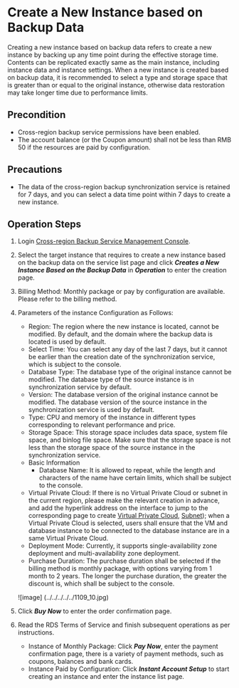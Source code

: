 # Create a New Instance based on Backup Data
Creating a new instance based on backup data refers to create a new instance by backing up any time point during the effective storage time. Contents can be replicated exactly same as the main instance, including instance data and instance settings. When a new instance is created based on backup data, it is recommended to select a type and storage space that is greater than or equal to the original instance, otherwise data restoration may take longer time due to performance limits.

## Precondition
* Cross-region backup service permissions have been enabled.
* The account balance (or the Coupon amount) shall not be less than RMB 50 if the resources are paid by configuration.

## Precautions
* The data of the cross-region backup synchronization service is retained for 7 days, and you can select a data time point within 7 days to create a new instance.

## Operation Steps
1. Login [Cross-region Backup Service Management Console](https://rds-console.jdcloud.com/acrossRegionList).
2. Select the target instance that requires to create a new instance based on the backup data on the service list page and click ***Creates a New Instance Based on the Backup Data*** in ***Operation*** to enter the creation page.
3. Billing Method: Monthly package or pay by configuration are available. Please refer to the billing method.
4. Parameters of the instance Configuration as Follows:
    * Region: The region where the new instance is located, cannot be modified. By default, and the domain where the backup data is located is used by default.
    * Select Time: You can select any day of the last 7 days, but it cannot be earlier than the creation date of the synchronization service, which is subject to the console.
    * Database Type: The database type of the original instance cannot be modified. The database type of the source instance is in synchronization service by default.
    * Version: The database version of the original instance cannot be modified. The database version of the source instance in the synchronization service is used by default.
    * Type: CPU and memory of the instance in different types corresponding to relevant performance and price.
    * Storage Space: This storage space includes data space, system file space, and binlog file space. Make sure that the storage space is not less than the storage space of the source instance in the synchronization service.
    * Basic Information
        * Database Name: It is allowed to repeat, while the length and characters of the name have certain limits, which shall be subject to the console.
    * Virtual Private Cloud: If there is no Virtual Private Cloud or subnet in the current region, please make the relevant creation in advance, and add the hyperlink address on the interface to jump to the corresponding page to create [Virtual Private Cloud](https://console.jdcloud.com/host/vpc/list), [Subnet](https://console.jdcloud.com/host/subnet/list)); when a Virtual Private Cloud is selected, users shall ensure that the VM and database instance to be connected to the database instance are in a same Virtual Private Cloud.
    * Deployment Mode: Currently, it supports single-availability zone deployment and multi-availability zone deployment.
    * Purchase Duration: The purchase duration shall be selected if the billing method is monthly package, with options varying from 1 month to 2 years. The longer the purchase duration, the greater the discount is, which shall be subject to the console.
    
    ![image] (../../../../../1109_10.jpg)

5. Click ***Buy Now*** to enter the order confirmation page.
6. Read the RDS Terms of Service and finish subsequent operations as per instructions.
    * Instance of Monthly Package: Click ***Pay Now***, enter the payment confirmation page, there is a variety of payment methods, such as coupons, balances and bank cards.
    * Instance Paid by Configuration: Click ***Instant Account Setup*** to start creating an instance and enter the instance list page.
